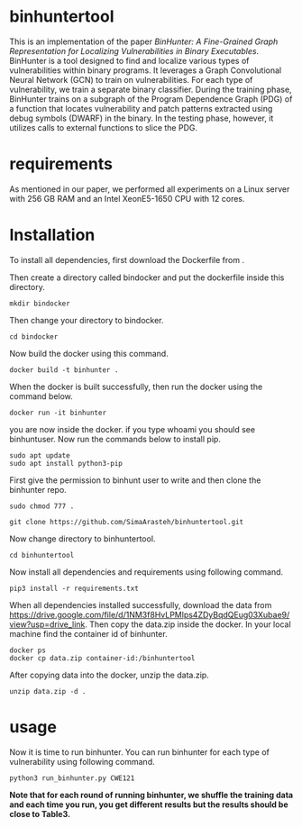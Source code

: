 # binhuntertool

This is an implementation of the paper *BinHunter: A Fine-Grained Graph Representation for Localizing Vulnerabilities in Binary Executables*. BinHunter is a tool designed to find and localize various types of vulnerabilities within binary programs. It leverages a Graph Convolutional Neural Network (GCN) to train on vulnerabilities. For each type of vulnerability, we train a separate binary classifier. During the training phase, BinHunter trains on a subgraph of the Program Dependence Graph (PDG) of a function that locates vulnerability and patch patterns extracted using debug symbols (DWARF) in the binary. In the testing phase, however, it utilizes calls to external functions to slice the PDG.
# requirements

As mentioned in our paper, we performed all experiments on a Linux server with 256 GB RAM and an Intel XeonE5-1650 CPU with 12 cores. 


# Installation

To install all dependencies, first download the Dockerfile from .

Then create a directory called bindocker and put the dockerfile inside this directory. 

```
mkdir bindocker
```
Then change your directory to bindocker.

```
cd bindocker
```

Now build the docker using this command.

```
docker build -t binhunter .
```

When the docker is built successfully, then run the docker using the command below.

```
docker run -it binhunter
```

you are now inside the docker. if you type whoami you should see binhuntuser. Now run the commands below to install pip.

```
sudo apt update
sudo apt install python3-pip
```

First give the permission to binhunt user to write and then clone the binhunter repo.

```
sudo chmod 777 .

git clone https://github.com/SimaArasteh/binhuntertool.git
```
Now change directory to binhuntertool. 
```
cd binhuntertool
```
Now install all dependencies and requirements using following command.

```
pip3 install -r requirements.txt

```
When all dependencies installed successfully, download the data from https://drive.google.com/file/d/1NM3f8HvLPMlps4ZDyBqdQEug03Xubae9/view?usp=drive_link. Then copy the data.zip inside the docker. In your local machine find the container id of binhunter. 

```
docker ps
docker cp data.zip container-id:/binhuntertool
```
After copying data into the docker, unzip the data.zip.

```
unzip data.zip -d .
```

# usage

Now it is time to run binhunter. You can run binhunter for each type of vulnerability using following command.
```
python3 run_binhunter.py CWE121 
```

**Note that for each round of running binhunter, we shuffle the training data and each time you run, you get different results but the results should be close to Table3.**
